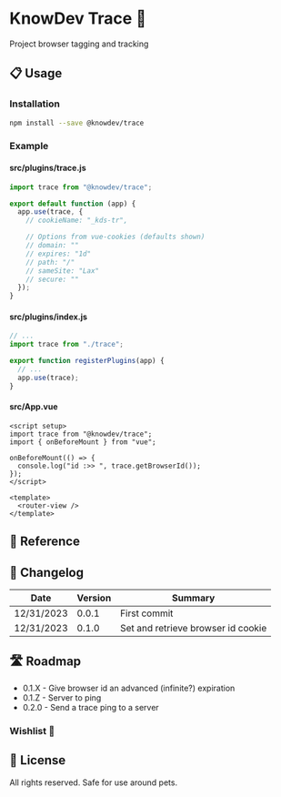 # KnowDev Trace 🧶

Project browser tagging and tracking

## 📋 Usage

### Installation

``` bash
npm install --save @knowdev/trace
```

### Example

#### src/plugins/trace.js

``` javascript
import trace from "@knowdev/trace";

export default function (app) {
  app.use(trace, {
    // cookieName: "_kds-tr",

    // Options from vue-cookies (defaults shown)
    // domain: ""
    // expires: "1d"
    // path: "/"
    // sameSite: "Lax"
    // secure: ""
  });
}
```

#### src/plugins/index.js

``` javascript
// ...
import trace from "./trace";

export function registerPlugins(app) {
  // ...
  app.use(trace);
}
```

#### src/App.vue

``` vue
<script setup>
import trace from "@knowdev/trace";
import { onBeforeMount } from "vue";

onBeforeMount(() => {
  console.log("id :>> ", trace.getBrowserId());
});
</script>

<template>
  <router-view />
</template>
```

## 📖 Reference

## 📝 Changelog

| Date       | Version | Summary |
| ---------- | ------- | ------- |
| 12/31/2023 |   0.0.1 | First commit |
| 12/31/2023 |   0.1.0 | Set and retrieve browser id cookie |

## 🛣 Roadmap

* 0.1.X - Give browser id an advanced (infinite?) expiration
* 0.1.Z - Server to ping
* 0.2.0 - Send a trace ping to a server

### Wishlist 🌠

## 📜 License

All rights reserved. Safe for use around pets.
